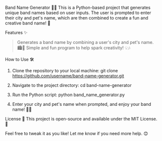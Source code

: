 Band Name Generator 🎸🎤
This is a Python-based project that generates unique band names based on user inputs. The user is prompted to enter their city and pet's name, which are then combined to create a fun and creative band name! 🤩


Features ✨
> Generates a band name by combining a user's city and pet's name. 🏙️🐾
> Simple and fun program to help spark creativity! 💡🎶


How to Use 🛠️
1. Clone the repository to your local machine:
   git clone https://github.com/username/band-name-generator.git

2. Navigate to the project directory:
   cd band-name-generator

3. Run the Python script:
   python band_name_generator.py

4. Enter your city and pet's name when prompted, and enjoy your band name! 🎸🎤

License 📜
This project is open-source and available under the MIT License. 📝

Feel free to tweak it as you like! Let me know if you need more help. 😊






